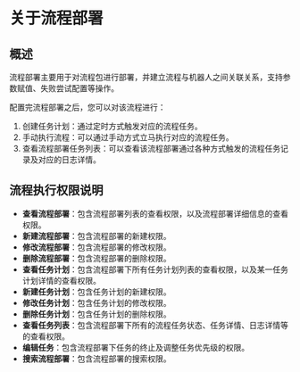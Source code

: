 # 关于流程部署

## 概述

流程部署主要用于对流程包进行部署，并建立流程与机器人之间关联关系，支持参数赋值、失败尝试配置等操作。

配置完流程部署之后，您可以对该流程进行：

1. 创建任务计划：通过定时方式触发对应的流程任务。
2. 手动执行流程：可以通过手动方式立马执行对应的流程任务。
3. 查看流程部署任务列表：可以查看该流程部署通过各种方式触发的流程任务记录及对应的日志详情。

## 流程执行权限说明

- **查看流程部署**：包含流程部署列表的查看权限，以及流程部署详细信息的查看权限。
- **新建流程部署**：包含流程部署的新建权限。
- **修改流程部署**：包含流程部署的修改权限。
- **删除流程部署**：包含流程部署的删除权限。
- **查看任务计划**：包含流程部署下所有任务计划列表的查看权限，以及某一任务计划详情的查看权限。
- **新建任务计划**：包含任务计划的新建权限。
- **修改任务计划**：包含任务计划的修改权限。
- **删除任务计划**：包含任务计划的删除权限。
- **查看任务列表**：包含流程部署下所有的流程任务状态、任务详情、日志详情等的查看权限。
- **编辑任务**：包含流程部署下任务的终止及调整任务优先级的权限。
- **搜索流程部署**：包含流程部署的搜索权限。
